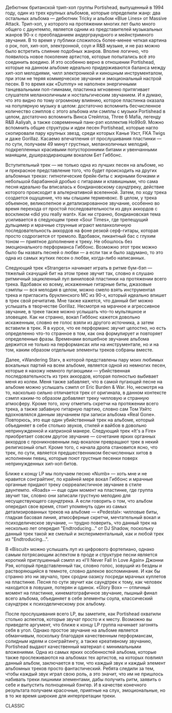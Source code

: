 Дебютник британской трип-хоп группы Portishead, выпущенный в 1994 году, один из трех крупных альбомов, которые определили жанр: два остальных альбома — дебютник Tricky и альбом «Blue Lines» от Massive Attack. Трип-хоп, у которого на протяжении многих лет было много общего с даунтемпо, является одним из представителей музыкальных жанров 90-х с преобладанием андерграундного и мейнстримного звучания. В то время у публики сложилось более-менее четкая картина о рок, поп, хип-хоп, электронной, соул и R&B музыке, и не раз можно было встретить слияние подобных жанров. Вполне логично, что появилось новое поколение артистов, которые попытались всё это соединить воедино. И это особенно верно в отношении Portishead, которые на данном альбоме идеально придерживаются баланса между хип-хоп мелодиями, чилл электроникой и киношным инструменталом, при этом не теряя коммерческое звучание и эмоциональный настрой песен. В то время как «Dummy» не наполнен энергичными танцевальными поп-гимнами, пластинка мгновенно притягивает слушателя меланхоличным и ностальгическим звучанием. И я думаю, что это видно по тому огромному влиянию, которое пластинка оказала на популярную музыку в целом: достаточно вспомнить бесчисленное количество сэмплов с этого альбома или сэмплы с музыки Portishead в целом, достаточно вспомнить Винса Стейплза, Three 6 Mafia, легенду R&B Aaliyah, а также современный панк-рэп коллектив Ho99o9. Можно вспомнить общие структуры и идеи песен Portishead, которые нагло скопировали пару крупных звезд, среди которых Канье Уэст, FKA Twigs и даже Gorillaz. Касаемо впечатления от прослушивания пластинки — по сути, получаем 49 минут грустных, меланхоличных мелодий, подкрепленных красивыми потусторонними битами и увенчанными манящим, душераздирающим вокалом Бет Гиббонс.

Вступительный трек — не только одна из лучших песен на альбоме, но и прекрасное представление того, что будет происходить на других альбомных треках: гипнотические брейк-биты с жирными бочками и небольшой барабанной дробью с гитарами и клавишными, что сама песня идеально бы вписалась к бондиановскому саундтреку, действие которого происходит в альтернативной вселенной. Затем, по ходу трека создается ощущение, что мы слышим терменвокс. В целом, у трека объемное, великолепное и детализированное звучание, особенно во время перехода от простой последовательности из двух аккордов с воскликом «did you really want». Как ни странно, бондиановская тема усиливается в следующем треке «Sour Times», где трепещущий дульцимер и мрачные струнные играют меланхоличную последовательность аккордов на фоне резкой серф-гитары, которая просто содрогается от тремоло. Вдобавок, пикантный бас с глухим тоном — приятное дополнение к треку. Не обошлось без эмоционального перформанса Гиббонс. Возможно этот трек можно было бы назвать песней о любви — а если так и было задумано, то это одна из самых жутких песен о любви, когда-либо написанных.

Cледующий трек «Strangers» начинает играть в ритме бум-бэп — тяжелый скачущий бит на этом треке звучит так, словно я слушаю ритмичный зацикленный луп виниловой пластинки на протяжении всего трека. Вдобавок ко всему, искаженные гитарные биты, джазовые сэмплы — вся мелодия в целом, можно смело взять инструментал трека и пригласить бруклинского MC из 90-х, который идеально впишет в трек свой речитатив. Мне также кажется, что данный бит можно услышать в творчестве Gorillaz. Несмотря на мрачное и агрессивное звучание, в треке также можно услышать что-то мультяшное и зловещее. Как ни странно, вокал Гиббонс кажется довольно искаженным, словно ее голос взяли из другого источника, а затем вставили в трек. Я в курсе, что ее перформанс звучит целостно, но есть определенно что-то странное в том, как она формулирует и повторяет определенные фразы. Временами волшебное звучание альбома держится не только на перформансах или на инструментале, но и на том, каким образом отдельные элементы треков собраны вместе.

Далее, «Wandering Star», в которой представлены пару моих любимых вокальных партий на всем альбоме, является одной из немногих песен, которые я нахожу немного пугающими — убийственная последовательность из трех аккордов, которая полностью выбивает меня из колеи. Меня также забавляет, что в самой пугающей песне на альбоме можно услышать сэмпл от Eric Burden & War. Но, несмотря на то, насколько сильно отличается трек от оригинала, в данном контексте сэмпл каким-то образом добавляет треку чилловую и странную атмосферу. Кроме того, хочу отметить скретчи на протяжении всего трека, а также забавную гитарную партию, словно сам Том Уэйтс вдохновлялся данным звучанием при записи альбома «Real Gone». Повторюсь, это еще один убийственный трек на альбоме, который объединяет в себе столько звуков, стилей и вайбов в довольно непринужденной и капризной манере. Следующий трек «It's a Fire» приобретает совсем другое звучание — сочетание ярких органных аккордов с проникновенным лид-вокалом превращают трек в некий религиозный опыт. Кроме того, с начала дропа становится ясно, что трек, по сути, является предшественником бесчисленных хитов в исполнении певиц, которые поют грустные песенки поверх непринужденных хип-хоп битов.

Ближе к концу LP мы получаем песню «Numb» — хоть мне и не нравится сонграйтинг, по крайней мере вокал Гиббонс и мрачные органные придают треку сюрреалистичное звучание в стиле даунтемпо. «Roads» — еще один момент на пластинке, где группа звучит так, словно они записали грустную мелодию для несуществующего саундтрека. А если говорить о том, что альбом опередил свое время, стоит упомянуть один из самых детализированных треков на альбоме — «Pedestal»: чилловые биты, гладкая басовая линия, атмосферные скретчи, мечтательный вокал и психоделическое звучание, — трудно поверить, что данный трек на несколько лет опередил "Endtroducing..." от DJ Shadow, поскольку данный трек такой же смелый и экспериментальный, как и любой трек из "Endtroducing...".

В «Biscuit» можно услышать луп из цифрового фортепиано, однако самым потрясающим аспектом в проде и структуре песни является короткий приглушенный сэмпл из «I’ll Never Fall In Love Again» Джонни Рэя, который представленный так, словно голос, зовущий из бездны и растворяющийся в темноте, словно далекое воспоминание. И как бы странно это ни звучало, трек сродни оазису посреди мрачных куплетов на пластинке. Песня по сути звучит как саундтрек к тому, как человек находится в ловушке, потерян и одинок. «Glory Box» — отличный момент на пластинке, кинематографичное звучание, пышный финал всего альбома, объединяет в себе элементы соула, классический саундтрек к психоделическому рок альбому.

После прослушивания всего LP, вы заметите, как Portishead охватили столько аспектов, которые звучат просто и к месту. Возможно вы приведете аргумент, что ближе к концу LP группа начинает загонять себя в угол. Однако простое звучание на альбоме является обманчивым, поскольку благодаря качественным перформансам, солидным идеям и сонграйтингу, а также креативному звучанию, Portishead выдают качественный материал с минимальными вложениями. Одна из самых ярких особенностей альбома, которые также прослеживаются на альбомах тех артистов, на которых повлиял данный альбом, заключается в том, что каждый звук и каждый элемент альбомных треков просто фантастический. Ребята следили за тем, чтобы каждый звук играл свою роль, а это значит, что им не пришлось набивать треки лишними элементами, дабы получить ритм, заявить о себе и выпустить полноценный бэнгер. И в качестве конечного результата получаем красочные, приятные на слух, эмоциональные, но в то же время широкие для интерпретации треки.

CLASSIC
